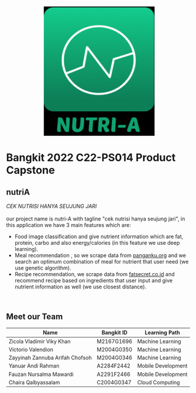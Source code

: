<p align="center">
  <img width="300" height="350" src="https://raw.githubusercontent.com/Bangkit-Team-NutriA/.github/main/profile/images/nutriA.png">
</p>

# Bangkit 2022 C22-PS014 Product Capstone
## nutriA
*CEK NUTRISI HANYA SEUJUNG JARI*   
<br>
our project name is nutri-A with tagline "cek nutrisi hanya seujung jari", in this application we have 3 main features which are:
- Food image classification and give nutrient information which are fat, protein, carbo and also energy/calories (in this feature we use deep learning).
- Meal recommendation , so we scrape data from [panganku.org](https://www.panganku.org) and we search an optimum combination of meal for nutrient that user need (we use genetic algorithm).
- Recipe recommendation, we scrape data from [fatsecret.co.id](https://www.fatsecret.co.id) and recommend recipe based on ingredients that user input and give nutrient information as well (we use closest distance).


<br>

## Meet our Team
| Name  | Bangkit ID | Learning Path |
| ------------- | ------------- | ------------- |
| Zicola Vladimir Viky Khan | M2167G1696 | Machine Learning |
| Victorio Valendion | M2004G0350 | Machine Learning |
| Zayyinah Zannuba Arifah Chofsoh | M2004G0346 | Machine Learning |
| Yanuar Andi Rahman | A2284F2442 | Mobile Development |
| Fauzan Nursalma Mawardi | A2291F2466 | Mobile Development |
| Chaira Qalbyassalam | C2004G0347 | Cloud Computing |
